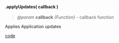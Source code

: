 #### .applyUpdates( callback )
> *@param* **callback** _{Function}_  - callback function  

Applies Application updates


<div class="code-header addGitHubLink" data-file="index.js#L224-L230"> <a href="#" class="loadCode"> code</a> </div><pre class=" language-javascript hideCode api"></pre> 

